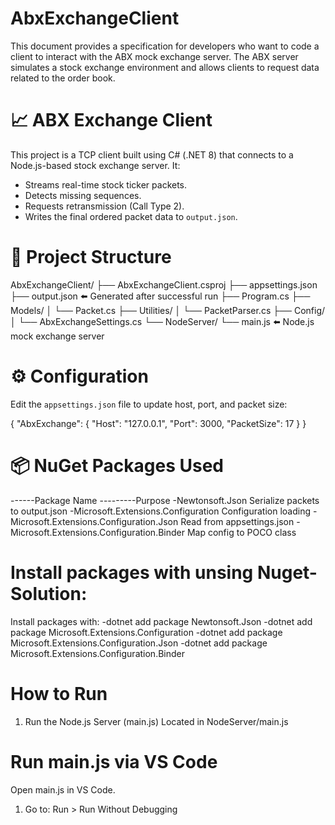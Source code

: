 # AbxExchangeClient
This document provides a specification for developers who want to code a client to interact with the ABX mock exchange server. The ABX server simulates a stock exchange environment and allows clients to request data related to the order book.
# 📈 ABX Exchange Client

This project is a TCP client built using C# (.NET 8) that connects to a Node.js-based stock exchange server. It:
- Streams real-time stock ticker packets.
- Detects missing sequences.
- Requests retransmission (Call Type 2).
- Writes the final ordered packet data to `output.json`.

# 📁 Project Structure

AbxExchangeClient/
├── AbxExchangeClient.csproj
├── appsettings.json
├── output.json ⬅️ Generated after successful run
├── Program.cs
├── Models/
│ └── Packet.cs
├── Utilities/
│ └── PacketParser.cs
├── Config/
│ └── AbxExchangeSettings.cs
└── NodeServer/
└── main.js ⬅️ Node.js mock exchange server

# ⚙️ Configuration

Edit the `appsettings.json` file to update host, port, and packet size:

{
  "AbxExchange": {
    "Host": "127.0.0.1",
    "Port": 3000,
    "PacketSize": 17
  }
}

# 📦 NuGet Packages Used
------Package Name	---------Purpose
-Newtonsoft.Json	Serialize packets to output.json
-Microsoft.Extensions.Configuration	Configuration loading
-Microsoft.Extensions.Configuration.Json	Read from appsettings.json
-Microsoft.Extensions.Configuration.Binder	Map config to POCO class

# Install packages with unsing Nuget-Solution:
Install packages with:
-dotnet add package Newtonsoft.Json
-dotnet add package Microsoft.Extensions.Configuration
-dotnet add package Microsoft.Extensions.Configuration.Json
-dotnet add package Microsoft.Extensions.Configuration.Binder

# How to Run
1. Run the Node.js Server (main.js)
Located in NodeServer/main.js

# Run main.js via VS Code
Open main.js in VS Code.
1. Go to: Run > Run Without Debugging

